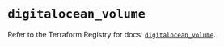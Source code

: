 # `digitalocean_volume`

Refer to the Terraform Registry for docs: [`digitalocean_volume`](https://registry.terraform.io/providers/digitalocean/digitalocean/2.39.0/docs/resources/volume).
